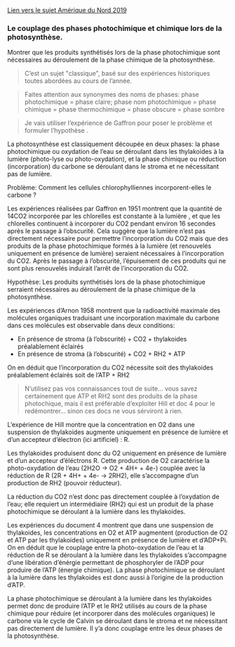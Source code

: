 [Lien vers le sujet Amérique du Nord 2019](http://svt.ac-besancon.fr/bac-s-2019-amerique-du-nord/)

### Le couplage des phases photochimique et chimique lors de la photosynthèse.

Montrer que les produits synthétisés lors de la phase photochimique sont nécessaires au déroulement de la phase chimique de la photosynthèse.

> C’est un sujet "classique", basé sur des expériences historiques toutes abordées au cours de l’année. 

> Faites attention aux synonymes des noms de phases: phase photochimique = phase claire; phase nom photochimique = phase chimique = phase thermochimique = phase obscure = phase sombre


> Je vais utiliser l’expérience de Gaffron pour poser le problème et formuler l’hypothèse .


La photosynthèse est classiquement découpée en deux phases: la phase photochimique ou oxydation de l’eau se déroulant dans les thylakoides à la lumière (photo-lyse ou photo-oxydation), et la phase chimique ou réduction (incorporation) du carbone se déroulant dans le stroma et ne nécessitant pas de lumière.

Problème: Comment les cellules chlorophylliennes incorporent-elles le carbone ?

Les expériences réalisées par Gaffron en 1951 montrent que la quantité de 14CO2 incorporée par les chlorelles est constante à la lumière , et que les chlorelles continuent à incorporer du CO2 pendant environ 16 secondes après le passage à l’obscurité. Cela suggère que la lumière n’est pas directement nécessaire pour permettre l’incorporation du CO2 mais que des produits de la phase photochimique formés à la lumière (et renouvelés uniquement en présence de lumière) seraient nécessaires à l’incorporation du CO2. Après le passage à l’obscurité, l’épuisement de ces produits qui ne sont plus renouvelés induirait l’arrêt de l’incorporation du CO2.

Hypothèse: Les produits synthétisés lors de la phase photochimique serraient nécessaires au déroulement de la phase chimique de la photosynthèse.

Les expériences d’Arnon 1958 montrent que la radioactivité maximale des molécules organiques traduisant une incorporation maximale du carbone dans ces molécules est observable dans deux conditions:

- En présence de stroma (à l’obscurité) + CO2 + thylakoides préalablement éclairés 
- En présence de stroma (à l’obscurité) + CO2 + RH2 + ATP

On en déduit que l’incorporation du CO2 nécessite soit des thylakoides préalablement éclairés soit de l’ATP + RH2

> N’utilisez pas vos connaissances tout de suite...   vous savez certainement que ATP et RH2 sont des produits de la phase photochique, mais il est préférable d’exploiter Hill et doc 4 pour le redémontrer... sinon ces docs ne vous sérviront à rien.

L’expérience de Hill montre que la concentration en O2 dans une suspension de thylakoides augmente uniquement en présence de lumière et d’un accepteur d’électron (ici artificiel) : R.

Les thylakoides produisent donc du O2 uniquement en présence de lumière et d’un accepteur d’éléctrons R. Cette production de O2 caractérise la photo-oxydation de l’eau (2H2O -> O2 + 4H+ + 4e-) couplée avec la réduction de R (2R + 4H+ + 4e- -> 2RH2), elle  s’accompagne d’un production de RH2 (pouvoir réducteur). 

La réduction du CO2 n’est donc pas directement couplée à l’oxydation de l’eau; elle requiert un intermédiaire (RH2) qui est un produit de la phase photochimique se déroulant à la lumière dans les thylakoides.

Les expériences du document 4 montrent que dans une suspension de thylakoides, les concentrations en O2 et ATP  augmentent (production de O2 et ATP par les thylakoides) uniquement en présence de lumière et d’ADP+Pi. On en déduit que le couplage entre la photo-oxydation de l’eau et la réduction de R  se déroulant à la lumière dans les thylakoides s’accompagne d’une libération d’énérgie permettant de phosphoryler de l’ADP pour produire de l’ATP (énergie chimique). La phase photochimique se déroulant à la lumière dans les thylakoides est donc aussi à l’origine de la production d’ATP.

La phase photochimique se déroulant à la lumière dans les thylakoides permet donc de produire l’ATP et le RH2 utilisés au cours de la phase chimique pour réduire (et incorporer dans des molécules organiques) le carbone via le cycle de Calvin se déroulant dans le stroma et ne nécessitant pas directement de lumière. Il y’a donc couplage entre les deux phases de la photosynthèse.

